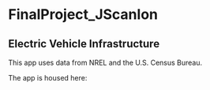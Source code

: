 # FinalProject_JScanlon
## Electric Vehicle Infrastructure

This app uses data from NREL and the U.S. Census Bureau.

The app is housed here: []()
